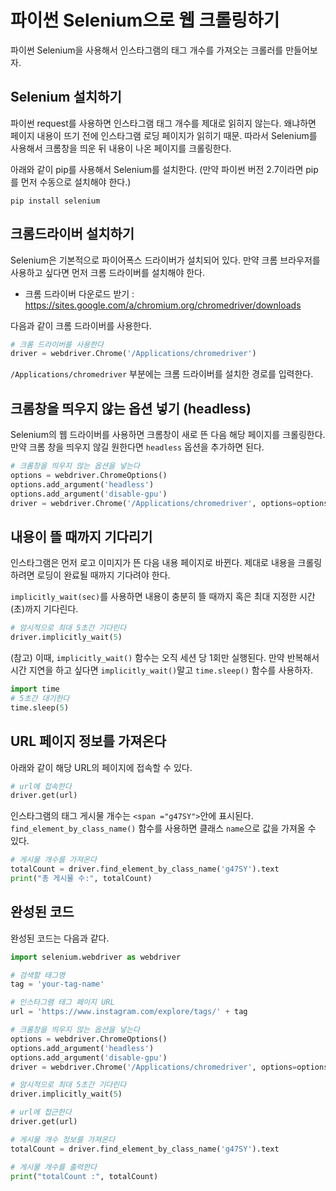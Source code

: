 # 파이썬 Selenium으로 웹 크롤링하기

파이썬 Selenium을 사용해서 인스타그램의 태그 개수를 가져오는 크롤러를 만들어보자. 

## Selenium 설치하기

파이썬 request를 사용하면 인스타그램 태그 개수를 제대로 읽히지 않는다. 왜냐하면 페이지 내용이 뜨기 전에 인스타그램 로딩 페이지가 읽히기 때문. 따라서 Selenium를 사용해서 크롬창을 띄운 뒤 내용이 나온 페이지를 크롤링한다.

아래와 같이 pip를 사용해서 Selenium를 설치한다. (만약 파이썬 버전 2.7이라면 pip를 먼저 수동으로 설치해야 한다.) 

```
pip install selenium
```

## 크롬드라이버 설치하기

Selenium은 기본적으로 파이어폭스 드라이버가 설치되어 있다. 만약 크롬 브라우저를 사용하고 싶다면 먼저 크롬 드라이버를 설치해야 한다. 
- 크롬 드라이버 다운로드 받기 : https://sites.google.com/a/chromium.org/chromedriver/downloads	

다음과 같이 크롬 드라이버를 사용한다.
 ```Python	
# 크롬 드라이버를 사용한다	
driver = webdriver.Chrome('/Applications/chromedriver')	
```
``/Applications/chromedriver`` 부분에는 크롬 드라이버를 설치한 경로를 입력한다.

 

## 크롬창을 띄우지 않는 옵션 넣기 (headless)	

Selenium의 웹 드라이버를 사용하면 크롬창이 새로 뜬 다음 해당 페이지를 크롤링한다. 만약 크롬 창을 띄우지 않길 원한다면 ``headless`` 옵션을 추가하면 된다.

 ```Python	
# 크롬창을 띄우지 않는 옵션을 넣는다	
options = webdriver.ChromeOptions()	
options.add_argument('headless')	
options.add_argument('disable-gpu')	
driver = webdriver.Chrome('/Applications/chromedriver', options=options)
```
## 내용이 뜰 때까지 기다리기
인스타그램은 먼저 로고 이미지가 뜬 다음 내용 페이지로 바뀐다. 제대로 내용을 크롤링하려면 로딩이 완료될 때까지 기다려야 한다.

``implicitly_wait(sec)``를 사용하면 내용이 충분히 뜰 때까지 혹은 최대 지정한 시간(초)까지 기다린다. 

```Python	
# 암시적으로 최대 5초간 기다린다
driver.implicitly_wait(5)
```

(참고) 이때, ``implicitly_wait()`` 함수는 오직 세션 당 1회만 실행된다.  만약 반복해서 시간 지연을 하고 싶다면 ``implicitly_wait()``말고 ``time.sleep()`` 함수를 사용하자.

```Python
import time
# 5초간 대기한다
time.sleep(5)
```

## URL 페이지 정보를 가져온다

아래와 같이 해당 URL의 페이지에 접속할 수 있다.

```Python
# url에 접속한다
driver.get(url)
```

인스타그램의 태그 게시물 개수는 ``<span ="g47SY">``안에 표시된다. ``find_element_by_class_name()`` 함수를 사용하면 클래스 ``name``으로 값을 가져올 수 있다.  

```Python
# 게시물 개수를 가져온다
totalCount = driver.find_element_by_class_name('g47SY').text 
print("총 게시물 수:", totalCount)
```

## 완성된 코드	

완성된 코드는 다음과 같다.

 ```Python
import selenium.webdriver as webdriver	

# 검색할 태그명
tag = 'your-tag-name'

# 인스타그램 태그 페이지 URL	
url = 'https://www.instagram.com/explore/tags/' + tag 

# 크롬창을 띄우지 않는 옵션을 넣는다	
options = webdriver.ChromeOptions()	
options.add_argument('headless')	
options.add_argument('disable-gpu')	
driver = webdriver.Chrome('/Applications/chromedriver', options=options)	

# 암시적으로 최대 5초간 기다린다
driver.implicitly_wait(5)

# url에 접근한다
driver.get(url)

# 게시물 개수 정보를 가져온다
totalCount = driver.find_element_by_class_name('g47SY').text 

# 게시물 개수를 출력한다
print("totalCount :", totalCount)	
 ```